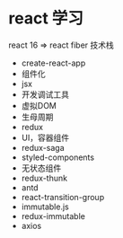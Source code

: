 # react 学习

react 16 => react fiber
技术栈
- create-react-app
- 组件化
- jsx
- 开发调试工具
- 虚拟DOM
- 生母周期
- redux
- UI，容器组件
- redux-saga
- styled-components
- 无状态组件
- redux-thunk
- antd
- react-transition-group
- immutable.js
- redux-immutable
- axios




